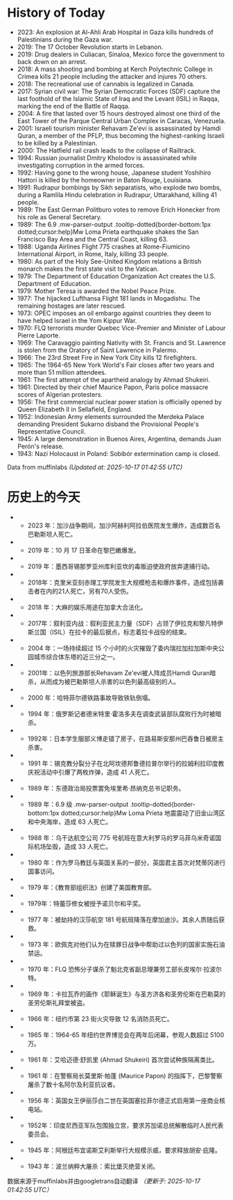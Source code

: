 # History of Today 

- 2023: An explosion at Al-Ahli Arab Hospital in Gaza kills hundreds of Palestinians during the Gaza war.
- 2019: The 17 October Revolution starts in Lebanon.
- 2019: Drug dealers in Culiacan, Sinaloa, Mexico force the government to back down on an arrest.
- 2018: A mass shooting and bombing at Kerch Polytechnic College in Crimea kills 21 people including the attacker and injures 70 others.
- 2018: The recreational use of cannabis is legalized in Canada.
- 2017: Syrian civil war: The Syrian Democratic Forces (SDF) capture the last foothold of the Islamic State of Iraq and the Levant (ISIL) in Raqqa, marking the end of the Battle of Raqqa.
- 2004: A fire that lasted over 15 hours destroyed almost one third of the East Tower of the Parque Central Urban Complex in Caracas, Venezuela.
- 2001: Israeli tourism minister Rehavam Ze'evi is assassinated by Hamdi Quran, a member of the PFLP, thus becoming the highest-ranking Israeli to be killed by a Palestinian.
- 2000: The Hatfield rail crash leads to the collapse of Railtrack.
- 1994: Russian journalist Dmitry Kholodov is assassinated while investigating corruption in the armed forces.
- 1992: Having gone to the wrong house, Japanese student Yoshihiro Hattori is killed by the homeowner in Baton Rouge, Louisiana.
- 1991: Rudrapur bombings by Sikh separatists, who explode two bombs, during a Ramlila Hindu celebration in Rudrapur, Uttarakhand, killing 41 people.
- 1989: The East German Politburo votes to remove Erich Honecker from his role as General Secretary.
- 1989: The 6.9 .mw-parser-output .tooltip-dotted{border-bottom:1px dotted;cursor:help}Mw Loma Prieta earthquake shakes the San Francisco Bay Area and the Central Coast, killing 63.
- 1988: Uganda Airlines Flight 775 crashes at Rome-Fiumicino International Airport, in Rome, Italy, killing 33 people.
- 1980: As part of the Holy See-United Kingdom relations a British monarch makes the first state visit to the Vatican.
- 1979: The Department of Education Organization Act creates the U.S. Department of Education.
- 1979: Mother Teresa is awarded the Nobel Peace Prize.
- 1977: The hijacked Lufthansa Flight 181 lands in Mogadishu. The remaining hostages are later rescued.
- 1973: OPEC imposes an oil embargo against countries they deem to have helped Israel in the Yom Kippur War.
- 1970: FLQ terrorists murder Quebec Vice-Premier and Minister of Labour Pierre Laporte.
- 1969: The Caravaggio painting Nativity with St. Francis and St. Lawrence is stolen from the Oratory of Saint Lawrence in Palermo.
- 1966: The 23rd Street Fire in New York City kills 12 firefighters.
- 1965: The 1964-65 New York World's Fair closes after two years and more than 51 million attendees.
- 1961: The first attempt of the apartheid analogy by Ahmad Shukeiri.
- 1961: Directed by their chief Maurice Papon, Paris police massacre scores of Algerian protesters.
- 1956: The first commercial nuclear power station is officially opened by Queen Elizabeth II in Sellafield, England.
- 1952: Indonesian Army elements surrounded the Merdeka Palace demanding President Sukarno disband the Provisional People's Representative Council.
- 1945: A large demonstration in Buenos Aires, Argentina, demands Juan Perón's release.
- 1943: Nazi Holocaust in Poland: Sobibór extermination camp is closed.

Data from muffinlabs
*(Updated at: 2025-10-17 01:42:55 UTC)*

# 历史上的今天 

- - 2023 年：加沙战争期间，加沙阿赫利阿拉伯医院发生爆炸，造成数百名巴勒斯坦人死亡。
- - 2019 年：10 月 17 日革命在黎巴嫩爆发。
- - 2019 年：墨西哥锡那罗亚州库利亚坎的毒贩迫使政府放弃逮捕行动。
- - 2018年：克里米亚刻赤理工学院发生大规模枪击和爆炸事件，造成包括袭击者在内的21人死亡，另有70人受伤。
- - 2018 年：大麻的娱乐用途在加拿大合法化。
- - 2017年：叙利亚内战：叙利亚民主力量（SDF）占领了伊拉克和黎凡特伊斯兰国（ISIL）在拉卡的最后据点，标志着拉卡战役的结束。
- - 2004 年：一场持续超过 15 个小时的火灾摧毁了委内瑞拉加拉加斯中央公园城市综合体东塔的近三分之一。
- - 2001年：以色列旅游部长Rehavam Ze'evi被人阵成员Hamdi Quran暗杀，从而成为被巴勒斯坦人杀害的以色列最高级别的人。
- - 2000 年：哈特菲尔德铁路事故导致铁轨倒塌。
- - 1994 年：俄罗斯记者德米特里·霍洛多夫在调查武装部队腐败行为时被暗杀。
- - 1992年：日本学生服部义博走错了房子，在路易斯安那州巴吞鲁日被房主杀害。
- - 1991 年：锡克教分裂分子在北阿坎德邦鲁德拉普尔举行的拉姆利拉印度教庆祝活动中引爆了两枚炸弹，造成 41 人死亡。
- - 1989 年：东德政治局投票罢免埃里希·昂纳克总书记职务。
- - 1989 年：6.9 级 .mw-parser-output .tooltip-dotted{border-bottom:1px dotted;cursor:help}Mw Loma Prieta 地震震动了旧金山湾区和中央海岸，造成 63 人死亡。
- - 1988 年：乌干达航空公司 775 号航班在意大利罗马的罗马菲乌米奇诺国际机场坠毁，造成 33 人死亡。
- - 1980 年：作为罗马教廷与英国关系的一部分，英国君主首次对梵蒂冈进行国事访问。
- - 1979 年：《教育部组织法》创建了美国教育部。
- - 1979年：特蕾莎修女被授予诺贝尔和平奖。
- - 1977 年：被劫持的汉莎航空 181 号航班降落在摩加迪沙。其余人质随后获救。
- - 1973 年：欧佩克对他们认为在赎罪日战争中帮助过以色列的国家实施石油禁运。
- - 1970 年：FLQ 恐怖分子谋杀了魁北克省副总理兼劳工部长皮埃尔·拉波尔特。
- - 1969 年：卡拉瓦乔的画作《耶稣诞生》与圣方济各和圣劳伦斯在巴勒莫的圣劳伦斯礼拜堂被盗。
- - 1966 年：纽约市第 23 街火灾导致 12 名消防员死亡。
- - 1965 年：1964-65 年纽约世界博览会在两年后闭幕，参观人数超过 5100 万。
- - 1961 年：艾哈迈德·舒凯里 (Ahmad Shukeiri) 首次尝试种族隔离类比。
- - 1961 年：在警察局长莫里斯·帕蓬 (Maurice Papon) 的指挥下，巴黎警察屠杀了数十名阿尔及利亚抗议者。
- - 1956 年：英国女王伊丽莎白二世在英国塞拉菲尔德正式启用第一座商业核电站。
- - 1952年：印度尼西亚军队包围独立宫，要求苏加诺总统解散临时人民代表委员会。
- - 1945 年：阿根廷布宜诺斯艾利斯举行大规模示威，要求释放胡安·庇隆。
- - 1943 年：波兰纳粹大屠杀：索比堡灭绝营关闭。

数据来源于muffinlabs并由googletrans自动翻译
*（更新于: 2025-10-17 01:42:55 UTC）*